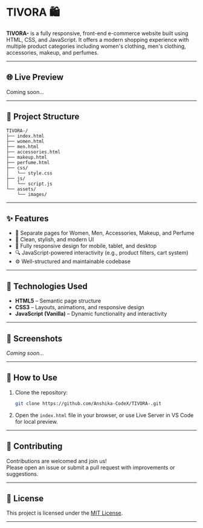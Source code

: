# TIVORA 🛍️

**TIVORA-** is a fully responsive, front-end e-commerce website built using HTML, CSS, and JavaScript. It offers a modern shopping experience with multiple product categories including women's clothing, men's clothing, accessories, makeup, and perfumes.

---

## 🌐 Live Preview

Coming soon...

---

## 📁 Project Structure

```
TIVORA-/
├── index.html
├── women.html
├── men.html
├── accessories.html
├── makeup.html
├── perfume.html
├── css/
│   └── style.css
├── js/
│   └── script.js
└── assets/
    └── images/
```

---

## ✨ Features

- 🛒 Separate pages for Women, Men, Accessories, Makeup, and Perfume
- 🎨 Clean, stylish, and modern UI
- 📱 Fully responsive design for mobile, tablet, and desktop
- 🔍 JavaScript-powered interactivity (e.g., product filters, cart system)
- ⚙️ Well-structured and maintainable codebase

---

## 🚀 Technologies Used

- **HTML5** – Semantic page structure
- **CSS3** – Layouts, animations, and responsive design
- **JavaScript (Vanilla)** – Dynamic functionality and interactivity

---

## 📸 Screenshots

*Coming soon...*

---

## 📌 How to Use

1. Clone the repository:
   ```bash
   git clone https://github.com/Anshika-CodeX/TIVORA-.git
   ```
2. Open the `index.html` file in your browser, or use Live Server in VS Code for local preview.

---

## 🤝 Contributing

Contributions are welcomed and join us!  
Please open an issue or submit a pull request with improvements or suggestions.

---

## 📄 License

This project is licensed under the [MIT License](LICENSE).

---


